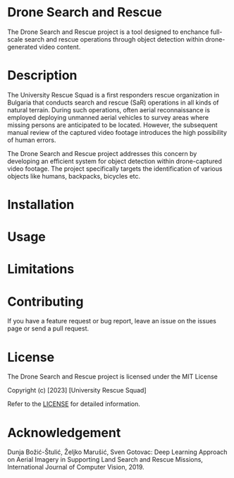 # Drone Search and Rescue
The Drone Search and Rescue project is a tool designed to enchance full-scale search and rescue operations through object detection within drone-generated video content.

# Description
The University Rescue Squad is a first responders rescue organization in Bulgaria that conducts search and rescue (SaR) operations in all kinds of natural terrain. During such operations, often aerial reconnaissance is employed deploying unmanned aerial vehicles to survey areas where missing persons are anticipated to be located. However, the subsequent manual review of the captured video footage introduces the high possibility of human errors.

The Drone Search and Rescue project addresses this concern by developing an efficient system for object detection within drone-captured video footage. The project specifically targets the identification of various objects like humans, backpacks, bicycles etc.

# Installation

# Usage

# Limitations

# Contributing

If you have a feature request or bug report, leave an issue on the issues page or send a pull request.

# License

The Drone Search and Rescue project is licensed under the MIT License

Copyright (c) [2023] [University Rescue Squad]

Refer to the [LICENSE](LICENSE) for detailed information.

# Acknowledgement
Dunja Božić-Štulić, Željko Marušić, Sven Gotovac: Deep Learning Approach on Aerial Imagery in Supporting Land Search and Rescue Missions, International Journal of Computer Vision, 2019.

